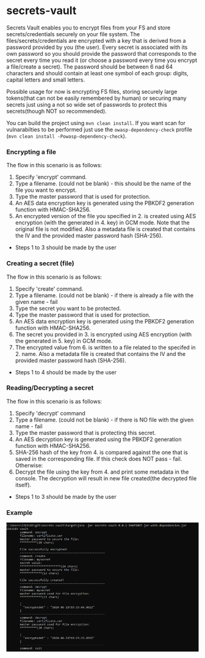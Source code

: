 # secrets-vault

Secrets Vault enables you to encrypt files from your FS and store secrets/credentials securely on your file system. The files/secrets/credentials are encrypted with a key that is derived from a password provided by you (the user). Every secret is associated with its own password so you should provide the password that corresponds to the secret every time you read it (or choose a password every time you encrypt a file/create a secret). The password should be between 6 nad 64 characters and should contain at least one symbol of each group: digits, capital letters and small letters. 

Possible usage for now is encrypting FS files, storing securely large tokens(that can not be easily remembered by human) or securing many secrets just using a not so wide set of passwords to protect this secrets(though NOT so recommended).

You can build the project using `mvn clean install`. If you want scan for vulnarabilties to be performed just use the `owasp-dependency-check` profile (`mvn clean install -Powasp-dependency-check`).

### Encrypting a file

The flow in this scenario is as follows:

1. Specify 'encrypt' command.
2. Type a filename. (could not be blank) - this should be the name of the file you want to encrypt.
3. Type the master password that is used for protection.
4. An AES data encryption key is generated using the PBKDF2 generation function with HMAC-SHA256.
5. An encrypted version of the file you specified in 2. is created using AES encryption (with the generated in 4. key) in GCM mode. Note that the original file is not modified. Also a metadata file is created that contains the IV and the provided master password hash (SHA-256).

- Steps 1 to 3 should be made by the user

### Creating a secret (file)

The flow in this scenario is as follows:

1. Specify 'create' command.
2. Type a filename. (could not be blank) - if there is already a file with the given name - fail
3. Type the secret you want to be protected.
4. Type the master password that is used for protection.
5. An AES data encryption key is generated using the PBKDF2 generation function with HMAC-SHA256.
6. The secret you provided in 3. is encrypted using AES encryption (with the generated in 5. key) in GCM mode.
7. The encrypted value from 6. is written to a file related to the specifed in 2. name. Also a metadata file is created that contains the IV and the provided master password hash (SHA-256).

- Steps 1 to 4 should be made by the user

### Reading/Decrypting a secret

The flow in this scenario is as follows:

1. Specify 'decrypt' command
2. Type a filename. (could not be blank) - if there is NO file with the given name - fail
3. Type the master password that is protecting this secret.
4. An AES decryption key is generated using the PBKDF2 generation function with HMAC-SHA256.
5. SHA-256 hash of the key from 4. is compared against the one that is saved in the corresponding file. If this check does NOT pass - fail. Otherwise:
6. Decrypt the file using the key from 4. and print some metadata in the console. The decryption will result in new file created(the decrypted file itself).

- Steps 1 to 3 should be made by the user

### Example
![Example Secrets Vault Usage](doc/secrets-vault-demo.PNG)
